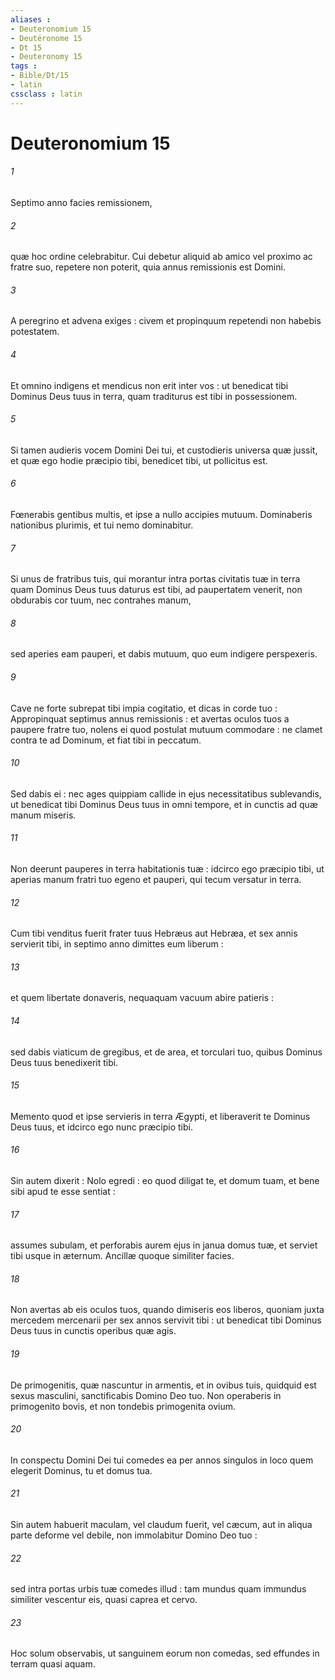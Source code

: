 ```yaml
---
aliases : 
- Deuteronomium 15
- Deutéronome 15
- Dt 15
- Deuteronomy 15
tags : 
- Bible/Dt/15
- latin
cssclass : latin
---
```


# Deuteronomium 15

###### 1
Septimo anno facies remissionem,
###### 2
quæ hoc ordine celebrabitur. Cui debetur aliquid ab amico vel proximo ac fratre suo, repetere non poterit, quia annus remissionis est Domini.
###### 3
A peregrino et advena exiges : civem et propinquum repetendi non habebis potestatem.
###### 4
Et omnino indigens et mendicus non erit inter vos : ut benedicat tibi Dominus Deus tuus in terra, quam traditurus est tibi in possessionem.
###### 5
Si tamen audieris vocem Domini Dei tui, et custodieris universa quæ jussit, et quæ ego hodie præcipio tibi, benedicet tibi, ut pollicitus est.
###### 6
Fœnerabis gentibus multis, et ipse a nullo accipies mutuum. Dominaberis nationibus plurimis, et tui nemo dominabitur.
###### 7
Si unus de fratribus tuis, qui morantur intra portas civitatis tuæ in terra quam Dominus Deus tuus daturus est tibi, ad paupertatem venerit, non obdurabis cor tuum, nec contrahes manum,
###### 8
sed aperies eam pauperi, et dabis mutuum, quo eum indigere perspexeris.
###### 9
Cave ne forte subrepat tibi impia cogitatio, et dicas in corde tuo : Appropinquat septimus annus remissionis : et avertas oculos tuos a paupere fratre tuo, nolens ei quod postulat mutuum commodare : ne clamet contra te ad Dominum, et fiat tibi in peccatum.
###### 10
Sed dabis ei : nec ages quippiam callide in ejus necessitatibus sublevandis, ut benedicat tibi Dominus Deus tuus in omni tempore, et in cunctis ad quæ manum miseris.
###### 11
Non deerunt pauperes in terra habitationis tuæ : idcirco ego præcipio tibi, ut aperias manum fratri tuo egeno et pauperi, qui tecum versatur in terra.
###### 12
Cum tibi venditus fuerit frater tuus Hebræus aut Hebræa, et sex annis servierit tibi, in septimo anno dimittes eum liberum :
###### 13
et quem libertate donaveris, nequaquam vacuum abire patieris :
###### 14
sed dabis viaticum de gregibus, et de area, et torculari tuo, quibus Dominus Deus tuus benedixerit tibi.
###### 15
Memento quod et ipse servieris in terra Ægypti, et liberaverit te Dominus Deus tuus, et idcirco ego nunc præcipio tibi.
###### 16
Sin autem dixerit : Nolo egredi : eo quod diligat te, et domum tuam, et bene sibi apud te esse sentiat :
###### 17
assumes subulam, et perforabis aurem ejus in janua domus tuæ, et serviet tibi usque in æternum. Ancillæ quoque similiter facies.
###### 18
Non avertas ab eis oculos tuos, quando dimiseris eos liberos, quoniam juxta mercedem mercenarii per sex annos servivit tibi : ut benedicat tibi Dominus Deus tuus in cunctis operibus quæ agis.
###### 19
De primogenitis, quæ nascuntur in armentis, et in ovibus tuis, quidquid est sexus masculini, sanctificabis Domino Deo tuo. Non operaberis in primogenito bovis, et non tondebis primogenita ovium.
###### 20
In conspectu Domini Dei tui comedes ea per annos singulos in loco quem elegerit Dominus, tu et domus tua.
###### 21
Sin autem habuerit maculam, vel claudum fuerit, vel cæcum, aut in aliqua parte deforme vel debile, non immolabitur Domino Deo tuo :
###### 22
sed intra portas urbis tuæ comedes illud : tam mundus quam immundus similiter vescentur eis, quasi caprea et cervo.
###### 23
Hoc solum observabis, ut sanguinem eorum non comedas, sed effundes in terram quasi aquam.
